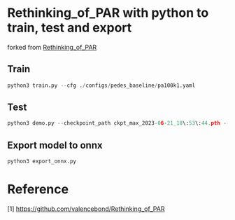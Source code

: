 # Rethinking_of_PAR with python to train, test and export
forked from [Rethinking_of_PAR](https://github.com/valencebond/Rethinking_of_PAR)

## Train
```python
python3 train.py --cfg ./configs/pedes_baseline/pa100k1.yaml
```

## Test
```python
python3 demo.py --checkpoint_path ckpt_max_2023-06-21_18\:53\:44.pth --test_img ../attr_recog/images/ --cfg ./configs/pedes_baseline/pa100k1.yaml
```

## Export model to onnx
```python
python3 export_onnx.py
```

# Reference
[1] https://github.com/valencebond/Rethinking_of_PAR
